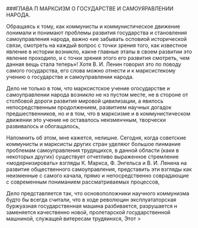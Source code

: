 ###ГЛАВА П МАРКСИЗМ О ГОСУДАРСТВЕ И САМОУЯРАВЛЕНИИ НАРОДА.

Обращаясь к тому, как коммунисты и коммунистическое движение лонимали и понимают проблемы развития государства и становления самоуправления народа, важно «ие забывать осповиой исторической связи, смотреть на каждый вопрос с точки зрения того, как известное явление в истории возникло, какне главные этапы в своем развитии это явление проходило, и с точки зрения этого его развития смотреть, чем данная вещь стала теперь»! Хотя В. И. Ленин говорил это по поводу самого государства, его слова можно отнести и к марксистекому учению о государстве и самоуправлении народа.

Дело не только в том, что марксистское учение огосударстве и самоуправлении народа возникло не нз пустом месте, не в стороне от столбовой дороги развития мировой цивилизации, а явилось непосредственным продолжением, развитием научных догадок предшественников, но и в том, что в марксизме и в коммунистическом движении это учение не оставалось неизменчным, творчески развивалось и обогащалось,

Напомнить об этом, мне кажется, нелишне. Сегодня, когда советские коммунисты и марксисты других стран уделяюг большое пинмание проблемам самоуправления трудящихся, в данной области (каки в некоторых других) существует отчетливо выраженное стремление «модернизировать» взгляды К. Маркса, Ф. Энгельса и В. И. Ленина на развитие общественного самоуправления, представить эти взгляды как неизменные с самого качала, прямо и непосредственно соврадающие с современным пониманием рассматриваемых процессов,

Дело представляется так, что основоположники научного коммунизма будто бы всегда считали, что в ходе революцин эксплуататорская буржуазная государственная машина разбивается, разрушается н заменяется качественно новой, пролетарской государственной машниной, служащей витересам трудяинхся, Этот >
